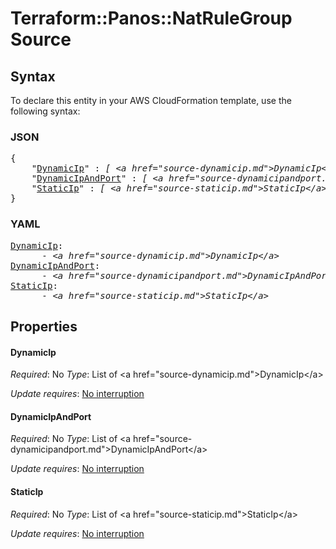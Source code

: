 # Terraform::Panos::NatRuleGroup Source

## Syntax

To declare this entity in your AWS CloudFormation template, use the following syntax:

### JSON

<pre>
{
    "<a href="#dynamicip" title="DynamicIp">DynamicIp</a>" : <i>[ &lt;a href=&#34;source-dynamicip.md&#34;&gt;DynamicIp&lt;/a&gt;, ... ]</i>,
    "<a href="#dynamicipandport" title="DynamicIpAndPort">DynamicIpAndPort</a>" : <i>[ &lt;a href=&#34;source-dynamicipandport.md&#34;&gt;DynamicIpAndPort&lt;/a&gt;, ... ]</i>,
    "<a href="#staticip" title="StaticIp">StaticIp</a>" : <i>[ &lt;a href=&#34;source-staticip.md&#34;&gt;StaticIp&lt;/a&gt;, ... ]</i>
}
</pre>

### YAML

<pre>
<a href="#dynamicip" title="DynamicIp">DynamicIp</a>: <i>
      - &lt;a href=&#34;source-dynamicip.md&#34;&gt;DynamicIp&lt;/a&gt;</i>
<a href="#dynamicipandport" title="DynamicIpAndPort">DynamicIpAndPort</a>: <i>
      - &lt;a href=&#34;source-dynamicipandport.md&#34;&gt;DynamicIpAndPort&lt;/a&gt;</i>
<a href="#staticip" title="StaticIp">StaticIp</a>: <i>
      - &lt;a href=&#34;source-staticip.md&#34;&gt;StaticIp&lt;/a&gt;</i>
</pre>

## Properties

#### DynamicIp

_Required_: No
_Type_: List of &lt;a href=&#34;source-dynamicip.md&#34;&gt;DynamicIp&lt;/a&gt;

_Update requires_: [No interruption](https://docs.aws.amazon.com/AWSCloudFormation/latest/UserGuide/using-cfn-updating-stacks-update-behaviors.html#update-no-interrupt)

#### DynamicIpAndPort

_Required_: No
_Type_: List of &lt;a href=&#34;source-dynamicipandport.md&#34;&gt;DynamicIpAndPort&lt;/a&gt;

_Update requires_: [No interruption](https://docs.aws.amazon.com/AWSCloudFormation/latest/UserGuide/using-cfn-updating-stacks-update-behaviors.html#update-no-interrupt)

#### StaticIp

_Required_: No
_Type_: List of &lt;a href=&#34;source-staticip.md&#34;&gt;StaticIp&lt;/a&gt;

_Update requires_: [No interruption](https://docs.aws.amazon.com/AWSCloudFormation/latest/UserGuide/using-cfn-updating-stacks-update-behaviors.html#update-no-interrupt)

